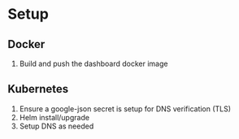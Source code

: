 # Setup

## Docker
1. Build and push the dashboard docker image

## Kubernetes

1. Ensure a google-json secret is setup for DNS verification (TLS)
1. Helm install/upgrade
1. Setup DNS as needed